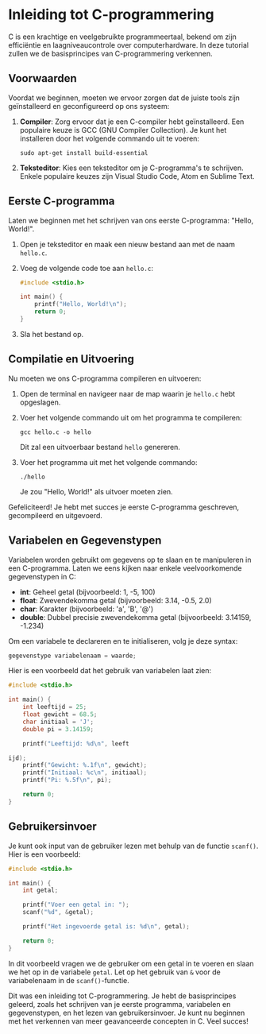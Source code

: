 # Inleiding tot C-programmering

C is een krachtige en veelgebruikte programmeertaal, bekend om zijn efficiëntie en laagniveaucontrole over computerhardware. In deze tutorial zullen we de basisprincipes van C-programmering verkennen.

## Voorwaarden

Voordat we beginnen, moeten we ervoor zorgen dat de juiste tools zijn geïnstalleerd en geconfigureerd op ons systeem:

1. **Compiler**: Zorg ervoor dat je een C-compiler hebt geïnstalleerd. Een populaire keuze is GCC (GNU Compiler Collection). Je kunt het installeren door het volgende commando uit te voeren:

   ```shell
   sudo apt-get install build-essential
   ```

2. **Teksteditor**: Kies een teksteditor om je C-programma's te schrijven. Enkele populaire keuzes zijn Visual Studio Code, Atom en Sublime Text.

## Eerste C-programma

Laten we beginnen met het schrijven van ons eerste C-programma: "Hello, World!".

1. Open je teksteditor en maak een nieuw bestand aan met de naam `hello.c`.

2. Voeg de volgende code toe aan `hello.c`:

   ```c
   #include <stdio.h>

   int main() {
       printf("Hello, World!\n");
       return 0;
   }
   ```

3. Sla het bestand op.

## Compilatie en Uitvoering

Nu moeten we ons C-programma compileren en uitvoeren:

1. Open de terminal en navigeer naar de map waarin je `hello.c` hebt opgeslagen.

2. Voer het volgende commando uit om het programma te compileren:

   ```shell
   gcc hello.c -o hello
   ```

   Dit zal een uitvoerbaar bestand `hello` genereren.

3. Voer het programma uit met het volgende commando:

   ```shell
   ./hello
   ```

   Je zou "Hello, World!" als uitvoer moeten zien.

Gefeliciteerd! Je hebt met succes je eerste C-programma geschreven, gecompileerd en uitgevoerd.

## Variabelen en Gegevenstypen

Variabelen worden gebruikt om gegevens op te slaan en te manipuleren in een C-programma. Laten we eens kijken naar enkele veelvoorkomende gegevenstypen in C:

- **int**: Geheel getal (bijvoorbeeld: 1, -5, 100)
- **float**: Zwevendekomma getal (bijvoorbeeld: 3.14, -0.5, 2.0)
- **char**: Karakter (bijvoorbeeld: 'a', 'B', '@')
- **double**: Dubbel precisie zwevendekomma getal (bijvoorbeeld: 3.14159, -1.234)

Om een variabele te declareren en te initialiseren, volg je deze syntax:

```c
gegevenstype variabelenaam = waarde;
```

Hier is een voorbeeld dat het gebruik van variabelen laat zien:

```c
#include <stdio.h>

int main() {
    int leeftijd = 25;
    float gewicht = 68.5;
    char initiaal = 'J';
    double pi = 3.14159;

    printf("Leeftijd: %d\n", leeft

ijd);
    printf("Gewicht: %.1f\n", gewicht);
    printf("Initiaal: %c\n", initiaal);
    printf("Pi: %.5f\n", pi);

    return 0;
}
```

## Gebruikersinvoer

Je kunt ook input van de gebruiker lezen met behulp van de functie `scanf()`. Hier is een voorbeeld:

```c
#include <stdio.h>

int main() {
    int getal;

    printf("Voer een getal in: ");
    scanf("%d", &getal);

    printf("Het ingevoerde getal is: %d\n", getal);

    return 0;
}
```

In dit voorbeeld vragen we de gebruiker om een getal in te voeren en slaan we het op in de variabele `getal`. Let op het gebruik van `&` voor de variabelenaam in de `scanf()`-functie.

Dit was een inleiding tot C-programmering. Je hebt de basisprincipes geleerd, zoals het schrijven van je eerste programma, variabelen en gegevenstypen, en het lezen van gebruikersinvoer. Je kunt nu beginnen met het verkennen van meer geavanceerde concepten in C. Veel succes!
